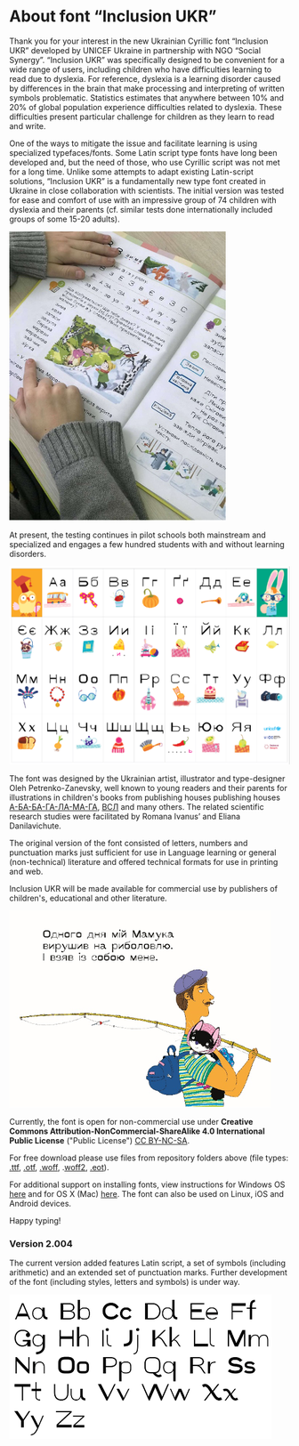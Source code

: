 # About font “Inclusion UKR”
Thank you for your interest in the new Ukrainian Cyrillic font “Inclusion UKR” developed by UNICEF Ukraine in partnership with NGO “Social Synergy”.
“Inclusion UKR” was specifically designed to be convenient for a wide range of users, including children who have difficulties learning to read due to dyslexia. For reference, dyslexia is a learning disorder caused by differences in the brain that make processing and interpreting of written symbols problematic. Statistics estimates that anywhere between 10% and 20% of global population experience difficulties related to dyslexia. These difficulties present particular challenge for children as they learn to read and write.  

One of the ways to mitigate the issue and facilitate learning is using specialized typefaces/fonts. Some Latin script type fonts have long been developed and, but the need of those, who use Cyrillic script was not met for a long time. Unlike some attempts to adapt existing Latin-script solutions, “Inclusion UKR” is a fundamentally new type font created in Ukraine in close collaboration with scientists. The initial version was tested for ease and comfort of use with an impressive group of 74 children with dyslexia and their parents (cf. similar tests done internationally included groups of some 15-20 adults).  

![Illustration 1](https://github.com/Social-Synergy/inclusion-UKR/blob/master/docs/picture_1.png)

At present, the testing continues in pilot schools both mainstream and specialized and engages a few hundred students with and without learning disorders.

![Illustration 1](https://github.com/Social-Synergy/inclusion-UKR/blob/master/docs/picture_2.png)

The font was designed by the Ukrainian artist, illustrator and type-designer Oleh Petrenko-Zanevsky, well known to young readers and their parents for illustrations in children's books from publishing houses publishing houses [А-БА-БА-ГА-ЛА-МА-ГА](http://ababahalamaha.com.ua/en), [ВСЛ](https://starylev.com.ua/foreign-rights) and many others. The related scientific research studies were facilitated by Romana Ivanus’ and Eliana Danilavichute.  

The original version of the font consisted of letters, numbers and punctuation marks just sufficient for use in Language learning or general (non-technical) literature and offered technical formats for use in printing and web.  

Inclusion UKR will be made available for commercial use by publishers of children's, educational and other literature.  

![Illustration 1](https://github.com/Social-Synergy/inclusion-UKR/blob/master/docs/picture_4.png)


Currently, the font is open for non-commercial use under **Creative Commons Attribution-NonCommercial-ShareAlike 4.0 International Public License** ("Public License") [CC BY-NC-SA](https://creativecommons.org/licenses/by-nc-sa/4.0/legalcode).
 
For free download please use files from repository folders above (file types: [.ttf](https://github.com/Social-Synergy/inclusion-UKR/blob/master/OpenType-TT/inclusion.ukr-regular.ttf), [.otf](https://github.com/Social-Synergy/inclusion-UKR/blob/master/OpenType-PS/inclusion.ukr-regular.otf), [.woff](https://github.com/Social-Synergy/inclusion-UKR/blob/master/Web-TT/inclusion.ukr-regular.woff), .[woff2](https://github.com/Social-Synergy/inclusion-UKR/blob/master/Web-PS/inclusion.ukr-regular.woff2), [.eot](https://github.com/Social-Synergy/inclusion-UKR/blob/master/Web-TT/inclusion.ukr-regular.eot)).

For additional support on installing fonts, view instructions for Windows OS [here](https://support.microsoft.com/en-us/help/314960/how-to-install-or-remove-a-font-in-windows) and for OS X (Mac) [here](https://support.apple.com/guide/font-book/install-and-validate-fonts-fntbk1000/mac).
The font can also be used on Linux, iOS and Android devices.

Happy typing!

### Version 2.004
The current version added features Latin script, a set of symbols (including arithmetic) and an extended set of punctuation marks.
Further development of the font (including styles, letters and symbols) is under way.

![Illustration 1](https://github.com/Social-Synergy/inclusion-UKR/blob/master/docs/picture_3.png) 
